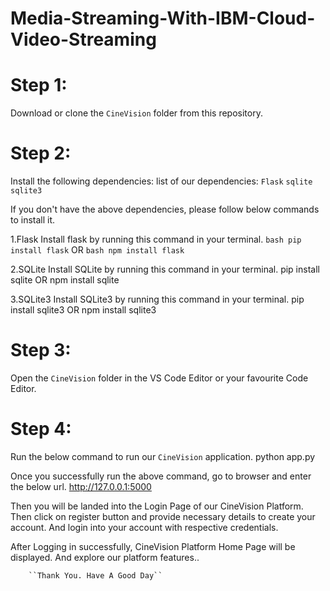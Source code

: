 # Media-Streaming-With-IBM-Cloud-Video-Streaming

# Step 1:
Download or clone the ``CineVision`` folder from this repository.

# Step 2:
Install the following dependencies:
list of our dependencies:
    ``Flask``
    ``sqlite``
    ``sqlite3``

If you don't have the above dependencies, please follow below commands to install it.

1.Flask
Install flask by running this command in your terminal.
        ```bash pip install flask```
OR
        ```bash npm install flask```

2.SQLite
Install SQLite by running this command in your terminal.
        pip install sqlite
OR
        npm install sqlite

3.SQLite3
Install SQLite3 by running this command in your terminal.
        pip install sqlite3
OR
        npm install sqlite3

# Step 3:
Open the ``CineVision`` folder in the VS Code Editor or your favourite Code Editor.

# Step 4:
Run the below command to run our ``CineVision`` application.
        python app.py

Once you successfully run the above command, go to browser and enter the below url.
        http://127.0.0.1:5000

Then you will be landed into the Login Page of our CineVision Platform. Then click on register button and provide necessary details to create your account. And login into your account with respective credentials.

After Logging in successfully, CineVision Platform Home Page will be displayed. And explore our platform features..

        ``Thank You. Have A Good Day``
